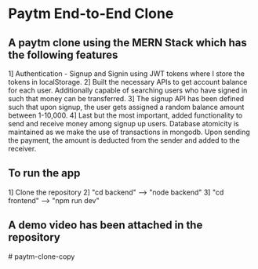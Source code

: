 # Paytm End-to-End Clone
## A paytm clone using the MERN Stack which has the following features
1] Authentication - Signup and Signin using JWT tokens where I store the tokens in localStorage.
2] Built the necessary APIs to get account balance for each user. Additionally capable of searching users who have signed in such that money can be transferred.
3] The signup API has been defined such that upon signup, the user gets assigned a random balance amount between 1-10,000.
4] Last but the most important, added functionality to send and receive money among signup up users. Database atomicity is maintained as we make the use of transactions in mongodb.  Upon sending the payment, the amount is deducted from the sender and added to the receiver. 
## To run the app
1] Clone the repository
2] "cd backend" --> "node backend"
3] "cd frontend" --> "npm run dev"
## A demo video has been attached in the repository
#   p a y t m - c l o n e - c o p y  
 